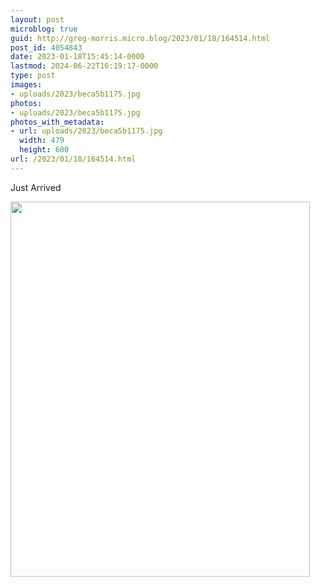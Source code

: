 ```yaml
---
layout: post
microblog: true
guid: http://greg-morris.micro.blog/2023/01/18/164514.html
post_id: 4054843
date: 2023-01-18T15:45:14-0000
lastmod: 2024-06-22T16:19:17-0000
type: post
images:
- uploads/2023/beca5b1175.jpg
photos:
- uploads/2023/beca5b1175.jpg
photos_with_metadata:
- url: uploads/2023/beca5b1175.jpg
  width: 479
  height: 600
url: /2023/01/18/164514.html
---
```

Just Arrived

<img src="uploads/2023/beca5b1175.jpg" width="479" height="600" alt="">

